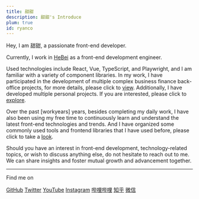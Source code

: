 ```yaml
---
title: 甜甜
description: 甜甜's Introduce
plum: true
id: ryanco
---
```



Hey, I am 甜甜, a passionate front-end developer.

Currently, I work in [HeBei](https://maps.app.goo.gl/kVCycSAoHHau72js7) as a front-end development engineer.

Used technologies include React, Vue, TypeScript, and Playwright, and I am familiar with a variety of component libraries. In my work, I have participated in the development of multiple complex business finance back-office projects, for more details, please click to [view](/projects). Additionally, I have developed multiple personal projects. If you are interested, please click to [explore](/demos).
<!-- MdItReplace workyears dynamically calculate the number of years of service -->
Over the past [workyears] years, besides completing my daily work, I have also been using my free time to continuously learn and understand the latest front-end technologies and trends. And I have organized some commonly used tools and frontend libraries that I have used before, please click to take a [look](/navs).

Should you have an interest in front-end development, technology-related topics, or wish to discuss anything else, do not hesitate to reach out to me. We can share insights and foster mutual growth and advancement together.


<div flex-auto />

---

Find me on

<p flex="~ gap-3 wrap" class="mt--2!">
  <a href="https://link3.cc/iosyyds" target="_blank"><span op75 i-simple-icons-github /> GitHub</a>
  <a href="https://link3.cc/iosyyds" target="_blank"><span op75 i-ri-twitter-x-fill /> Twitter</a>
  <a href="https://link3.cc/iosyyds" target="_blank"><span op75 i-simple-icons-youtube /> YouTube</a>
  <a href="https://link3.cc/iosyyds" target="_blank"><span op75 i-simple-icons-instagram /> Instagram</a>
  <a href="https://link3.cc/iosyyds" target="_blank"><span op75 i-simple-icons-bilibili /> 哔哩哔哩</a>
  <a href="https://link3.cc/iosyyds" target="_blank"><span op75 i-simple-icons-zhihu /> 知乎</a>
  <a href="https://link3.cc/iosyyds" target="_blank"><span op75 i-simple-icons-wechat /> 微信</a>
</p>

